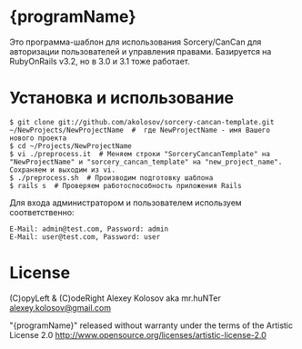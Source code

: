 {programName}
=============

Это программа-шаблон для использования Sorcery/CanCan для авторизации пользователей и управления правами.
Базируется на RubyOnRails v3.2, но в 3.0 и 3.1 тоже работает.

# Установка и использование

    $ git clone git://github.com/akolosov/sorcery-cancan-template.git ~/NewProjects/NewProjectName  #  где NewProjectName - имя Вашего нового проекта
    $ cd ~/Projects/NewProjectName
    $ vi ./preprocess.it  # Меняем строки "SorceryCancanTemplate" на "NewProjectName" и "sorcery_cancan_template" на "new_project_name". Сохраняем и выходим из vi.
    $ ./preprocess.sh  # Производим подготовку шаблона
    $ rails s  # Проверяем работоспособность приложения Rails


Для входа администратором и пользователем используем соответственно:

    E-Mail: admin@test.com, Password: admin
    E-Mail: user@test.com, Password: user


# License

(C)opyLeft & (C)odeRight Alexey Kolosov aka mr.huNTer <alexey.kolosov@gmail.com>

"{programName}" released without warranty under the terms of the Artistic License 2.0
http://www.opensource.org/licenses/artistic-license-2.0


